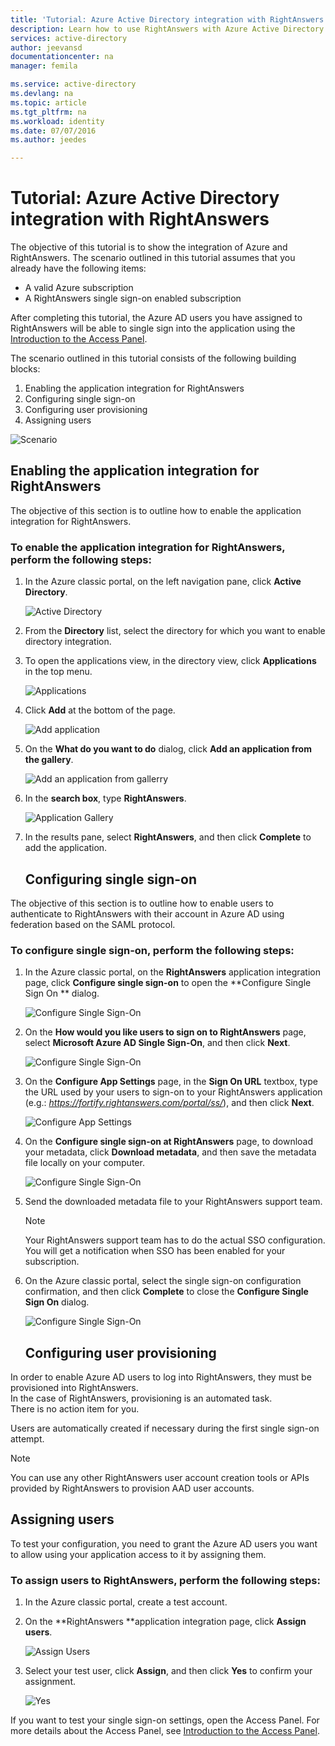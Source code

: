 ```yaml
---
title: 'Tutorial: Azure Active Directory integration with RightAnswers | Microsoft Azure'
description: Learn how to use RightAnswers with Azure Active Directory to enable single sign-on, automated provisioning, and more!
services: active-directory
author: jeevansd
documentationcenter: na
manager: femila

ms.service: active-directory
ms.devlang: na
ms.topic: article
ms.tgt_pltfrm: na
ms.workload: identity
ms.date: 07/07/2016
ms.author: jeedes

---
```

# Tutorial: Azure Active Directory integration with RightAnswers
The objective of this tutorial is to show the integration of Azure and RightAnswers. The scenario outlined in this tutorial assumes that you already have the following items:

* A valid Azure subscription
* A RightAnswers single sign-on enabled subscription

After completing this tutorial, the Azure AD users you have assigned to RightAnswers will be able to single sign into the application using the [Introduction to the Access Panel](active-directory-saas-access-panel-introduction.md).

The scenario outlined in this tutorial consists of the following building blocks:

1. Enabling the application integration for RightAnswers
2. Configuring single sign-on
3. Configuring user provisioning
4. Assigning users

![Scenario](./media/active-directory-saas-rightanswers-tutorial/IC802925.png "Scenario")

## Enabling the application integration for RightAnswers
The objective of this section is to outline how to enable the application integration for RightAnswers.

### To enable the application integration for RightAnswers, perform the following steps:
1. In the Azure classic portal, on the left navigation pane, click **Active Directory**.
   
   ![Active Directory](./media/active-directory-saas-rightanswers-tutorial/IC700993.png "Active Directory")
2. From the **Directory** list, select the directory for which you want to enable directory integration.
3. To open the applications view, in the directory view, click **Applications** in the top menu.
   
   ![Applications](./media/active-directory-saas-rightanswers-tutorial/IC700994.png "Applications")
4. Click **Add** at the bottom of the page.
   
   ![Add application](./media/active-directory-saas-rightanswers-tutorial/IC749321.png "Add application")
5. On the **What do you want to do** dialog, click **Add an application from the gallery**.
   
   ![Add an application from gallerry](./media/active-directory-saas-rightanswers-tutorial/IC749322.png "Add an application from gallerry")
6. In the **search box**, type **RightAnswers**.
   
   ![Application Gallery](./media/active-directory-saas-rightanswers-tutorial/IC802926.png "Application Gallery")
7. In the results pane, select **RightAnswers**, and then click **Complete** to add the application.
   
   ## Configuring single sign-on

The objective of this section is to outline how to enable users to authenticate to RightAnswers with their account in Azure AD using federation based on the SAML protocol.

### To configure single sign-on, perform the following steps:
1. In the Azure classic portal, on the **RightAnswers** application integration page, click **Configure single sign-on** to open the **Configure Single Sign On ** dialog.
   
   ![Configure Single Sign-On](./media/active-directory-saas-rightanswers-tutorial/IC802927.png "Configure Single Sign-On")
2. On the **How would you like users to sign on to RightAnswers** page, select **Microsoft Azure AD Single Sign-On**, and then click **Next**.
   
   ![Configure Single Sign-On](./media/active-directory-saas-rightanswers-tutorial/IC802928.png "Configure Single Sign-On")
3. On the **Configure App Settings** page, in the **Sign On URL** textbox, type the URL used by your users to sign-on to your RightAnswers application (e.g.: *https://fortify.rightanswers.com/portal/ss/*), and then click **Next**.
   
   ![Configure App Settings](./media/active-directory-saas-rightanswers-tutorial/IC802929.png "Configure App Settings")
4. On the **Configure single sign-on at RightAnswers** page, to download your metadata, click **Download metadata**, and then save the metadata file locally on your computer.
   
   ![Configure Single Sign-On](./media/active-directory-saas-rightanswers-tutorial/IC802930.png "Configure Single Sign-On")
5. Send the downloaded metadata file to your RightAnswers support team.
   
   > [!NOTE]
   > Your RightAnswers support team has to do the actual SSO configuration.
   > You will get a notification when SSO has been enabled for your subscription.
   > 
   > 
6. On the Azure classic portal, select the single sign-on configuration confirmation, and then click **Complete** to close the **Configure Single Sign On** dialog.
   
   ![Configure Single Sign-On](./media/active-directory-saas-rightanswers-tutorial/IC802931.png "Configure Single Sign-On")
   
   ## Configuring user provisioning

In order to enable Azure AD users to log into RightAnswers, they must be provisioned into RightAnswers.  
In the case of RightAnswers, provisioning is an automated task.  
There is no action item for you.

Users are automatically created if necessary during the first single sign-on attempt.

> [!NOTE]
> You can use any other RightAnswers user account creation tools or APIs provided by RightAnswers to provision AAD user accounts.
> 
> 

## Assigning users
To test your configuration, you need to grant the Azure AD users you want to allow using your application access to it by assigning them.

### To assign users to RightAnswers, perform the following steps:
1. In the Azure classic portal, create a test account.
2. On the **RightAnswers **application integration page, click **Assign users**.
   
   ![Assign Users](./media/active-directory-saas-rightanswers-tutorial/IC802932.png "Assign Users")
3. Select your test user, click **Assign**, and then click **Yes** to confirm your assignment.
   
   ![Yes](./media/active-directory-saas-rightanswers-tutorial/IC767830.png "Yes")

If you want to test your single sign-on settings, open the Access Panel. For more details about the Access Panel, see [Introduction to the Access Panel](active-directory-saas-access-panel-introduction.md).

